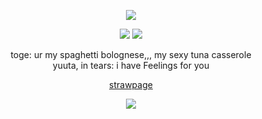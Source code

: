<p align="center">
<img src="https://i.postimg.cc/Nfq7Cv2S/IMG-7375.png"/>
</p>

<p align="center">
<img src="https://files.catbox.moe/60gmjq.png"/>
<img src="https://files.catbox.moe/rboibz.png"/>
</p>
<div align="center">
toge: ur my spaghetti bolognese,,, my sexy tuna casserole
<div align="center">yuuta, in tears: i have Feelings for you
<div align="center">
  
[strawpage](https://airii707.straw.page) 


![](https://komarev.com/ghpvc/?username=airii707&color=393939&style=flat-square&label=ꔫ)
